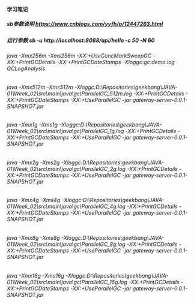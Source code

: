 

#### 学习笔记
 
##### sb参数说明 https://www.cnblogs.com/yyfh/p/12447263.html

##### 运行参数 sb -u http://localhost:8088/api/hello -c 50 -N 60

###### java -Xmx256m -Xms256m -XX:+UseConcMarkSweepGC -XX:+PrintGCDetails -XX:+PrintGCDateStamps -Xloggc:gc.demo.log GCLogAnalysis

###### java -Xmx512m -Xms512m -Xloggc:D:\Repositories\geekbang\JAVA-01\Week_02\src\main\java\gc\ParallelGC_512m.log -XX:+PrintGCDetails -XX:+PrintGCDateStamps -XX:+UseParallelGC -jar gateway-server-0.0.1-SNAPSHOT.jar

###### java -Xmx1g -Xms1g -Xloggc:D:\Repositories\geekbang\JAVA-01\Week_02\src\main\java\gc\ParallelGC_1g.log -XX:+PrintGCDetails -XX:+PrintGCDateStamps -XX:+UseParallelGC -jar gateway-server-0.0.1-SNAPSHOT.jar

###### java -Xmx2g -Xms2g -Xloggc:D:\Repositories\geekbang\JAVA-01\Week_02\src\main\java\gc\ParallelGC_2g.log -XX:+PrintGCDetails -XX:+PrintGCDateStamps -XX:+UseParallelGC -jar gateway-server-0.0.1-SNAPSHOT.jar

###### java -Xmx4g -Xms4g -Xloggc:D:\Repositories\geekbang\JAVA-01\Week_02\src\main\java\gc\ParallelGC_4g.log -XX:+PrintGCDetails -XX:+PrintGCDateStamps -XX:+UseParallelGC -jar gateway-server-0.0.1-SNAPSHOT.jar

###### java -Xmx8g -Xms8g -Xloggc:D:\Repositories\geekbang\JAVA-01\Week_02\src\main\java\gc\ParallelGC_8g.log -XX:+PrintGCDetails -XX:+PrintGCDateStamps -XX:+UseParallelGC -jar gateway-server-0.0.1-SNAPSHOT.jar

###### java -Xmx16g -Xms16g -Xloggc:D:\Repositories\geekbang\JAVA-01\Week_02\src\main\java\gc\ParallelGC_16g.log -XX:+PrintGCDetails -XX:+PrintGCDateStamps -XX:+UseParallelGC -jar gateway-server-0.0.1-SNAPSHOT.jar
